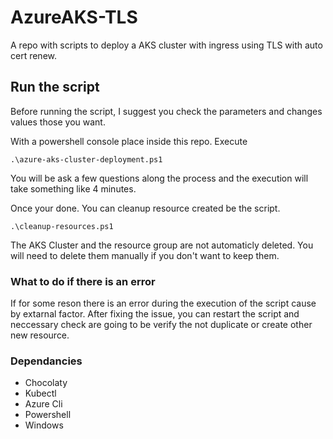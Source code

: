 # AzureAKS-TLS
A repo with scripts to deploy a AKS cluster with ingress using TLS with auto cert renew.

## Run the script

Before running the script, I suggest you check the parameters and changes values those you want.

With a powershell console place inside this repo. Execute 

```
.\azure-aks-cluster-deployment.ps1
```

You will be ask a few questions along the process and the execution will take something like 4 minutes.

Once your done. You can cleanup resource created be the script.

```
.\cleanup-resources.ps1
```

The AKS Cluster and the resource group are not automaticly deleted. You will need to delete them manually if you don't want to keep them. 

### What to do if there is an error

If for some reson there is an error during the execution of the script cause by extarnal factor. After fixing the issue, you can restart the script and neccessary check 
are going to be verify the not duplicate or create other new resource.

### Dependancies

- Chocolaty
- Kubectl
- Azure Cli
- Powershell
- Windows